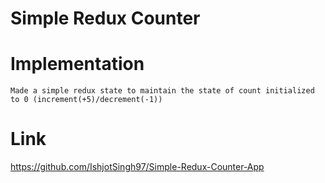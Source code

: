 # Simple Redux Counter

# Implementation
```
Made a simple redux state to maintain the state of count initialized to 0 (increment(+5)/decrement(-1))
```

# Link
https://github.com/IshjotSingh97/Simple-Redux-Counter-App
